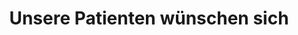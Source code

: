 ---
  title: Unsere Patienten wünschen sich
  class: content
  containerClass: wc-container-small
  layout: normal-section
  list:
    - Sie erhalten kostenfreies Marketing über unsere Plattform
    - Sie profitieren von der Patientenmobilitätsrichtlinie in der EU
    - Sie gewinnen Zeit, denn wir übernehmen ausführliche Gespräche mit den Patienten
    - Patienten nutzen kostenfrei unsere Serviceleistungen für Ihre Kostenerstattung
---